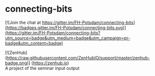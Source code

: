 # connecting-bits

[![Join the chat at https://gitter.im/FH-Potsdam/connecting-bits](https://badges.gitter.im/FH-Potsdam/connecting-bits.svg)](https://gitter.im/FH-Potsdam/connecting-bits?utm_source=badge&utm_medium=badge&utm_campaign=pr-badge&utm_content=badge)  


[![ZenHub] (https://raw.githubusercontent.com/ZenHubIO/support/master/zenhub-badge.png)] (https://zenhub.io)  
A project of the seminar input output  


